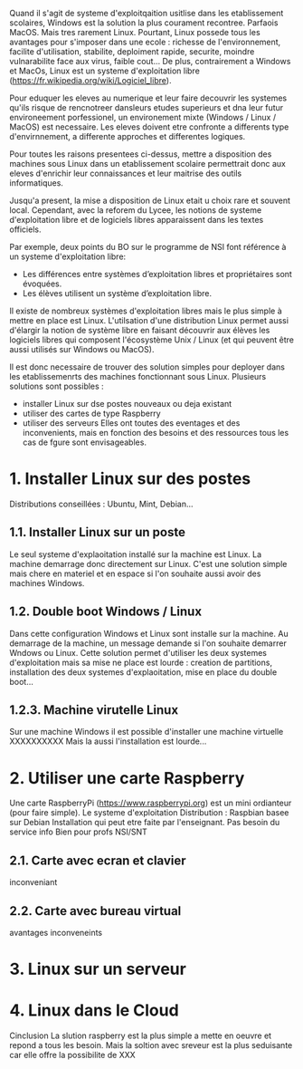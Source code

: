 Quand il s'agit de systeme d'exploitqaition usitlise dans les etablissement scolaires, Windows est la solution la plus courament recontree. Parfaois MacOS. Mais tres rarement Linux. Pourtant, Linux possede tous les avantages pour s'imposer dans une ecole : richesse de l'environnement, facilite d'utilisation, stabilite, deploiment rapide, securite, moindre vulnarabilite face aux virus, faible cout... De plus, contrairement a Windows et MacOs, Linux est un systeme d'exploitation libre (https://fr.wikipedia.org/wiki/Logiciel_libre). 

Pour eduquer les eleves au numerique et leur faire decouvrir les systemes qu'ils risque de rencnotreer dansleurs etudes superieurs et dna leur futur environeement porfessionel, un environement mixte (Windows / Linux / MacOS) est necessaire. Les eleves doivent etre confronte a differents type d'envirnnement, a differente approches et differentes logiques.

Pour toutes les raisons presentees ci-dessus, mettre a disposition des machines sous Linux dans un etablissement scolaire permettrait donc aux eleves d'enrichir leur connaissances et leur maitrise des outils informatiques.

Jusqu'a present, la mise a disposition de Linux etait u choix rare et souvent local. Cependant, avec la reforem du Lycee, les notions de systeme d'exploitation libre et de logiciels libres apparaissent dans les textes officiels.

Par exemple, deux points du BO sur le programme de NSI font référence à un systeme d'exploitation libre:
* Les différences entre systèmes d’exploitation libres et propriétaires sont évoquées.
* Les élèves utilisent un système d’exploitation libre.

Il existe de nombreux systèmes d'exploitation libres mais le plus simple à mettre en place est Linux. L'utilsation d'une distribution Linux permet aussi d'élargir la notion de système libre en faisant découvrir aux élèves les logiciels libres qui composent l'écosystème Unix / Linux (et qui peuvent être aussi utilisés sur Windows ou MacOS).

Il est donc necessaire de trouver des solution simples pour deployer dans les etablissemenrts des machines fonctionnant sous Linux. Plusieurs solutions sont possibles :
- installer Linux sur dse postes nouveaux ou deja existant
- utiliser des cartes de type Raspberry
- utiliser des serveurs
Elles ont toutes des eventages et des inconvenients, mais en fonction des besoins et des ressources tous les cas de fgure sont envisageables.

# 1. Installer Linux sur des postes

Distributions conseillées : Ubuntu, Mint, Debian...

## 1.1. Installer Linux sur un poste
Le seul systeme d'explaoitation installé sur la machine est Linux. La machine demarrage donc directement sur Linux.
C'est une solution simple mais chere en materiel et en espace si l'on souhaite aussi avoir des machines Windows.

## 1.2. Double boot Windows / Linux
Dans cette configuration Windows et Linux sont installe sur la machine. Au demarrage de la machine, un message demande si l'on souhaite demarrer Wndows ou Linux.
Cette solution permet d'utiliser les deux systemes d'exploitation mais sa mise ne place est lourde : creation de partitions, installation des deux systemes d'explaoitation, mise en place du double boot...

## 1.2.3. Machine virutelle Linux
Sur une machine Windows il est possible d'installer une machine virtuelle XXXXXXXXXX
Mais la aussi l'installation est lourde...

# 2. Utiliser une carte Raspberry
Une carte RaspberryPi (https://www.raspberrypi.org) est un mini ordianteur (pour faire simple). Le systeme d'exploitation 
Distribution : Raspbian basee sur Debian
Installation qui peut etre faite par l'enseignant. Pas besoin du service info
Bien pour profs NSI/SNT
## 2.1. Carte avec ecran et clavier
inconveniant
## 2.2. Carte avec bureau virtual
avantages
inconveneints

# 3. Linux sur un serveur

# 4. Linux dans le Cloud

Cinclusion
La slution raspberry est la plus simple a mette en oeuvre et repond a tous les besoin. Mais la soltion avec sreveur est la plus seduisante car elle offre la possibilite de XXX
